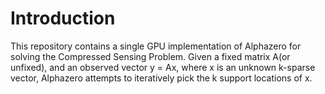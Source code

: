 # Introduction
This repository contains a single GPU implementation of Alphazero for solving the Compressed Sensing Problem. Given
a fixed matrix A(or unfixed), and an observed vector y = Ax, where x is an unknown k-sparse vector, Alphazero attempts to iteratively pick the k support locations of x. 
